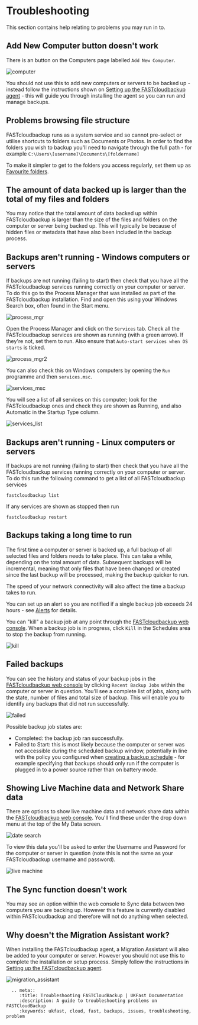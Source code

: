 # Troubleshooting

This section contains help relating to problems you may run in to.

## Add New Computer button doesn't work

There is an button on the Computers page labelled `Add New Computer`.

![computer](files/computer.PNG)

You should not use this to add new computers or servers to be backed up - instead follow the instructions shown on [Setting up the FASTcloudbackup agent](InstallingtheFASTcloudbackupagent.html) - this will guide you through installing the agent so you can run and manage backups.

## Problems browsing file structure

FASTcloudbackup runs as a system service and so cannot pre-select or utilise shortcuts to folders such as Documents or Photos.  In order to find the folders you wish to backup you'll need to navigate through the full path - for example `C:\Users\[username]\Documents\[foldername]`

To make it simpler to get to the folders you access regularly, set them up as [Favourite folders](Managingfilesandfolders.html#favourite-folders).

## The amount of data backed up is larger than the total of my files and folders

You may notice that the total amount of data backed up within FASTcloudbackup is larger than the size of the files and folders on the computer or server being backed up.  This will typically be because of hidden files or metadata that have also been included in the backup process.

## Backups aren't running - Windows computers or servers

If backups are not running (failing to start) then check that you have all the FASTcloudbackup services running correctly on your computer or server.  To do this go to the Process Manager that was installed as part of the FASTcloudbackup installation.  Find and open this using your Windows Search box, often found in the Start menu.

![process_mgr](files/process_mgr.png)

  Open the Process Manager and click on the `Services` tab.  Check all the FASTcloudbackup services are shown as running (with a green arrow).  If they're not, set them to run.  Also ensure that `Auto-start services when OS starts` is ticked.

![process_mgr2](files/process_mgr2.png)

You can also check this on Windows computers by opening the `Run` programme and then `services.msc`.

![services_msc](files/services_msc.png)

You will see a list of all services on this computer; look for the FASTcloudbackup ones and check they are shown as Running, and also Automatic in the Startup Type column.

![services_list](files/services_list.png)

## Backups aren't running - Linux computers or servers

If backups are not running (failing to start) then check that you have all the FASTcloudbackup services running correctly on your computer or server.  To do this run the following command to get a list of all FASTcloudbackup services

```
fastcloudbackup list
```
  If any services are shown as stopped then run
```
fastcloudbackup restart
```  

## Backups taking a long time to run

The first time a computer or server is backed up, a full backup of all selected files and folders needs to take place.  This can take a while, depending on the total amount of data.  Subsequent backups will be incremental, meaning that only files that have been changed or created since the last backup will be processed, making the backup quicker to run.

The speed of your network connectivity will also affect the time a backup takes to run.

You can set up an alert so you are notified if a single backup job exceeds 24 hours - see [Alerts](alerts.html) for details.

You can "kill" a backup job at any point through the [FASTcloudbackup web console](https://fcb.ukfast.co.uk).  When a backup job is in progress, click `Kill` in the Schedules area to stop the backup from running.

![kill](files/kill.PNG)

## Failed backups

You can see the history and status of your backup jobs in the [FASTcloudbackup web console](https://fcb.ukfast.co.uk) by clicking `Recent Backup Jobs` within the computer or server in question.  You'll see a complete list of jobs, along with the state, number of files and total size of backup.  This will enable you to identify any backups that did not run successfully.

![failed](files/failed2.PNG)

Possible backup job states are:

- Completed:  the backup job ran successfully.
- Failed to Start:  this is most likely because the computer or server was not accessible during the scheduled backup window, potentially in line with the policy you configured when [creating a backup schedule](Settingupbackups.html#creating-a-backup-schedule) - for example specifying that backups should only run if the computer is plugged in to a power source rather than on battery mode.


## Showing Live Machine data and Network Share data

There are options to show live machine data and network share data within the [FASTcloudbackup web console](https://fcb.ukfast.co.uk).  You'll find these under the drop down menu at the top of the My Data screen.

![date search](files/date_search.PNG)

To view this data you'll be asked to enter the Username and Password for the computer or server in question (note this is not the same as your FASTcloudbackup username and password).

![live machine](files/live_machine.PNG)

## The Sync function doesn't work

You may see an option within the web console to Sync data between two computers you are backing up.  However this feature is currently disabled within FASTcloudbackup and therefore will not do anything when selected.

## Why doesn't the Migration Assistant work?

When installing the FASTcloudbackup agent, a Migration Assistant will also be added to your computer or server.  However you should not use this to complete the installation or setup process.  Simply follow the instructions in [Setting up the FASTcloudbackup agent](InstallingtheFASTcloudbackupagent.html).

![migration_assistant](files/migration_assistant.png)

```eval_rst
  .. meta::
     :title: Troubleshooting FASTCloudBackup | UKFast Documentation
     :description: A guide to troubleshooting problems on FASTCloudBackup
     :keywords: ukfast, cloud, fast, backups, issues, troubleshooting, problem
